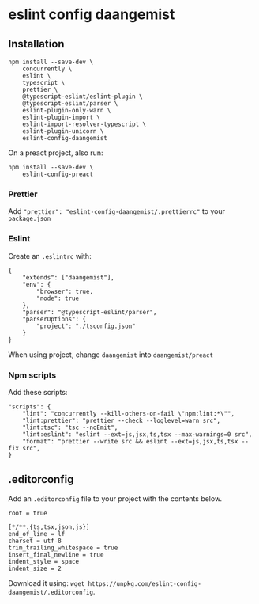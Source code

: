 # eslint config daangemist

## Installation

    npm install --save-dev \
        concurrently \
        eslint \
        typescript \
        prettier \
        @typescript-eslint/eslint-plugin \
        @typescript-eslint/parser \
        eslint-plugin-only-warn \
        eslint-plugin-import \
        eslint-import-resolver-typescript \
        eslint-plugin-unicorn \
        eslint-config-daangemist

On a preact project, also run:

    npm install --save-dev \
        eslint-config-preact

### Prettier

Add `"prettier": "eslint-config-daangemist/.prettierrc"` to your `package.json`

### Eslint

Create an `.eslintrc` with:

    {
        "extends": ["daangemist"],
        "env": {
            "browser": true,
            "node": true
        },
        "parser": "@typescript-eslint/parser",
        "parserOptions": {
            "project": "./tsconfig.json"
        }
    }

When using project, change `daangemist` into `daangemist/preact`

### Npm scripts

Add these scripts:

    "scripts": {
        "lint": "concurrently --kill-others-on-fail \"npm:lint:*\"",
        "lint:prettier": "prettier --check --loglevel=warn src",
        "lint:tsc": "tsc --noEmit",
        "lint:eslint": "eslint --ext=js,jsx,ts,tsx --max-warnings=0 src",
        "format": "prettier --write src && eslint --ext=js,jsx,ts,tsx --fix src",
    }

## .editorconfig

Add an `.editorconfig` file to your project with the contents below.

```
root = true

[*/**.{ts,tsx,json,js}]
end_of_line = lf
charset = utf-8
trim_trailing_whitespace = true
insert_final_newline = true
indent_style = space
indent_size = 2
```

Download it using: `wget https://unpkg.com/eslint-config-daangemist/.editorconfig`.

